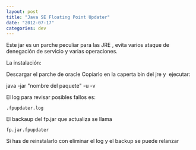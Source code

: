 ```yaml
---
layout: post
title: "Java SE Floating Point Updater"
date: "2012-07-17"
categories: dev
---
```


Este jar es un parche peculiar para las JRE , evita varios ataque de denegación de servicio y varias operaciones.

La instalación:

Descargar el parche de oracle Copiarlo en la caperta bin del jre y  ejecutar:

java -jar "nombre del paquete" -u -v

El log para revisar posibles fallos es:

`.fpupdater.log`

El backaup del fp.jar que actualiza se llama

`fp.jar.fpupdater`

Si has de reinstalarlo con eliminar el log y el backup se puede relanzar
